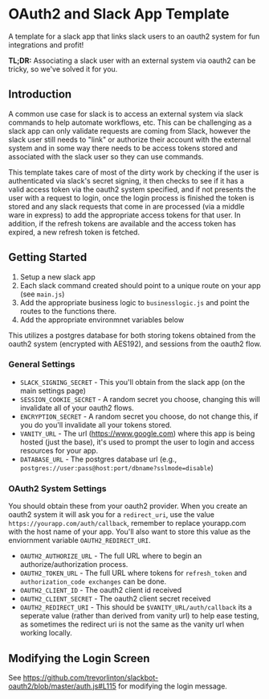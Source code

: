 # OAuth2 and Slack App Template 

A template for a slack app that links slack users to an oauth2 system for fun integrations and profit!

**TL;DR:** Associating a slack user with an external system via oauth2 can be tricky, so we've solved it for you.

## Introduction 

A common use case for slack is to access an external system via slack commands to help automate workflows, etc. 
This can be challenging as a slack app can only validate requests are coming from Slack, however the slack user
still needs to "link" or authorize their account with the external system and in some way there needs to be access
tokens stored and associated with the slack user so they can use commands.

This template takes care of most of the dirty work by checking if the user is authenticated via slack's secret signing,
it then checks to see if it has a valid access token via the oauth2 system specified, and if not presents the user with
a request to login, once the login process is finished the token is stored and any slack requests that come in are 
processed (via a middle ware in express) to add the appropriate access tokens for that user.  In addition, if the refresh
tokens are available and the access token has expired, a new refresh token is fetched. 


## Getting Started

1. Setup a new slack app
2. Each slack command created should point to a unique route on your app (see `main.js`)
3. Add the appropriate business logic to `businesslogic.js` and point the routes to the functions there.
4. Add the appropriate environmnet variables below

This utilizes a postgres database for both storing tokens obtained from the oauth2 system (encrypted with AES192), and
sessions from the oauth2 flow. 

### General Settings

* `SLACK_SIGNING_SECRET` - This you'll obtain from the slack app (on the main settings page)
* `SESSION_COOKIE_SECRET` - A random secret you choose, changing this will invalidate all of your oauth2 flows.
* `ENCRYPTION_SECRET` - A random secret you choose, do not change this, if you do you'll invalidate all your tokens stored.
* `VANITY_URL` - The url (https://www.google.com) where this app is being hosted (just the base), it's used to prompt the user to login and access resources for your app.
* `DATABASE_URL` - The postgres database url (e.g., `postgres://user:pass@host:port/dbname?sslmode=disable`)

### OAuth2 System Settings

You should obtain these from your oauth2 provider.  When you create an oauth2 system it will ask you for a `redirect_uri`, use the value `https://yourapp.com/auth/callback`, remember to replace yourapp.com with the host name of your app. You'll also want to store this value as the enviornment variable `OAUTH2_REDIRECT_URI`.

* `OAUTH2_AUTHORIZE_URL` - The full URL where to begin an authorize/authorization process. 
* `OAUTH2_TOKEN_URL` - The full URL where tokens for `refresh_token` and `authorization_code exchanges` can be done.
* `OAUTH2_CLIENT_ID` - The oauth2 client id received
* `OAUTH2_CLIENT_SECRET` - The oauth2 client secret received
* `OAUTH2_REDIRECT_URI` - This should be `$VANITY_URL/auth/callback` its a seperate value (rather than derived from vanity url) to help ease testing, as sometimes the redirect uri is not the same as the vanity url when working locally.

## Modifying the Login Screen

See https://github.com/trevorlinton/slackbot-oauth2/blob/master/auth.js#L115 for modifying the login message.